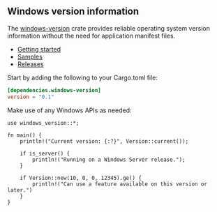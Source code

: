 ## Windows version information

The [windows-version](https://crates.io/crates/windows-version) crate provides reliable operating system version information without the need for application manifest files.

* [Getting started](https://kennykerr.ca/rust-getting-started/)
* [Samples](https://github.com/microsoft/windows-rs/tree/0.52.0/crates/samples) <!-- link to samples for upcoming release -->
* [Releases](https://github.com/microsoft/windows-rs/releases)

Start by adding the following to your Cargo.toml file:

```toml
[dependencies.windows-version]
version = "0.1"
```

Make use of any Windows APIs as needed:

```rust,no_run
use windows_version::*;

fn main() {
    println!("Current version: {:?}", Version::current());

    if is_server() {
        println!("Running on a Windows Server release.");
    }

    if Version::new(10, 0, 0, 12345).ge() {
        println!("Can use a feature available on this version or later.")
    }
}
```
